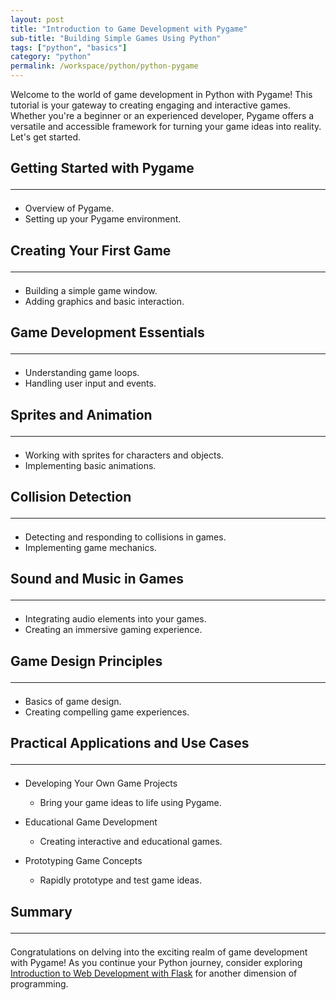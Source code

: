 ```yaml
---
layout: post
title: "Introduction to Game Development with Pygame"
sub-title: "Building Simple Games Using Python"
tags: ["python", "basics"]
category: "python"
permalink: /workspace/python/python-pygame
---
```


Welcome to the world of game development in Python with Pygame! This tutorial is your gateway to creating engaging and interactive games. Whether you're a beginner or an experienced developer, Pygame offers a versatile and accessible framework for turning your game ideas into reality. Let's get started.

## Getting Started with Pygame <hr>
   - Overview of Pygame.
   - Setting up your Pygame environment.

## Creating Your First Game <hr>
   - Building a simple game window.
   - Adding graphics and basic interaction.

## Game Development Essentials <hr>
   - Understanding game loops.
   - Handling user input and events.

## Sprites and Animation <hr>
   - Working with sprites for characters and objects.
   - Implementing basic animations.

## Collision Detection <hr>
   - Detecting and responding to collisions in games.
   - Implementing game mechanics.

## Sound and Music in Games <hr>
   - Integrating audio elements into your games.
   - Creating an immersive gaming experience.

## Game Design Principles <hr>
   - Basics of game design.
   - Creating compelling game experiences.

## Practical Applications and Use Cases <hr>

- Developing Your Own Game Projects
  - Bring your game ideas to life using Pygame.

- Educational Game Development
  - Creating interactive and educational games.

- Prototyping Game Concepts
  - Rapidly prototype and test game ideas.

## Summary <hr>

Congratulations on delving into the exciting realm of game development with Pygame! As you continue your Python journey, consider exploring [Introduction to Web Development with Flask](/workspace/python/python-flask) for another dimension of programming.